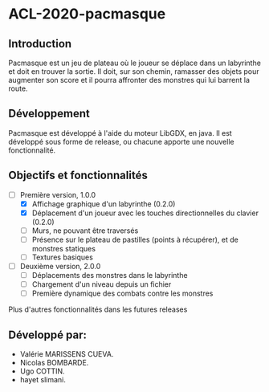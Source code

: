# ACL-2020-pacmasque

## Introduction

Pacmasque est un jeu de plateau où le joueur se déplace dans un labyrinthe et 
doit en trouver la sortie. Il doit, sur son chemin, ramasser des objets pour 
augmenter son score et il pourra affronter des monstres qui lui barrent la 
route.

## Développement

Pacmasque est développé à l'aide du moteur LibGDX, en java. Il est développé 
sous forme de release, ou chacune apporte une nouvelle fonctionnalité.

## Objectifs et fonctionnalités

- [ ] Première version, 1.0.0
    - [x] Affichage graphique d'un labyrinthe (0.2.0)
    - [x] Déplacement d'un joueur avec les touches directionnelles du clavier (0.2.0)
    - [ ] Murs, ne pouvant être traversés
    - [ ] Présence sur le plateau de pastilles (points à récupérer), et de 
    monstres statiques
    - [ ] Textures basiques

- [ ] Deuxième version, 2.0.0
    - [ ] Déplacements des monstres dans le labyrinthe
    - [ ] Chargement d'un niveau depuis un fichier
    - [ ] Première dynamique des combats contre les monstres
    
Plus d'autres fonctionnalités dans les futures releases

## Développé par:
- Valérie MARISSENS CUEVA.  
- Nicolas BOMBARDE.  
- Ugo COTTIN.  
- hayet slimani.
